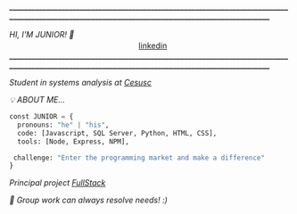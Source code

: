 **_________________________________________________________________________________________________________________________________________________**
                                                                                                                                          
 *HI, I'M JUNIOR! 👏* ㅤㅤㅤㅤㅤㅤㅤㅤㅤㅤㅤㅤㅤㅤㅤㅤㅤㅤㅤㅤㅤㅤㅤㅤㅤㅤㅤㅤㅤㅤㅤㅤㅤㅤㅤㅤㅤㅤㅤㅤㅤㅤㅤㅤㅤㅤㅤ[linkedin](https://www.linkedin.com/in/luiz-carlos-francisco-junior-a81062274/)
**_________________________________________________________________________________________________________________________________________________**

*Student in systems analysis at [Cesusc](https://cesusc.edu.br)*

*💡 ABOUT ME...*
```py
const JUNIOR = {
  pronouns: "he" | "his",
  code: [Javascript, SQL Server, Python, HTML, CSS],
  tools: [Node, Express, NPM],

 challenge: "Enter the programming market and make a difference"
}
```
*Principal project [FullStack](https://lcfjunior.github.io/FULL-STACK/FRONTEND/frontend/index.html)*

*🤝 Group work can always resolve needs! :)*
